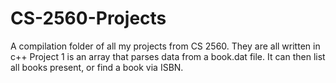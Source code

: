 # CS-2560-Projects
A compilation folder of all my projects from CS 2560. They are all written in c++
Project 1 is an array that parses data from a book.dat file. It can then list all books present, or find a book via ISBN.

